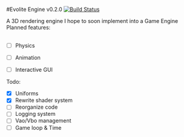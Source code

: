 #Evolite Engine v0.2.0
[![Build Status](https://travis-ci.org/SoraCasus/EvoliteEngine.svg?branch=master)](https://travis-ci.org/SoraCasus/EvoliteEngine)

A 3D rendering engine I hope to soon implement into a Game Engine
Planned features: 
<br>
<br>
- [ ] Physics
- [ ] Animation
- [ ] Interactive GUI


Todo:
- [x] Uniforms
- [x] Rewrite shader system
- [ ] Reorganize code
- [ ] Logging system
- [ ] Vao/Vbo management
- [ ] Game loop & Time
